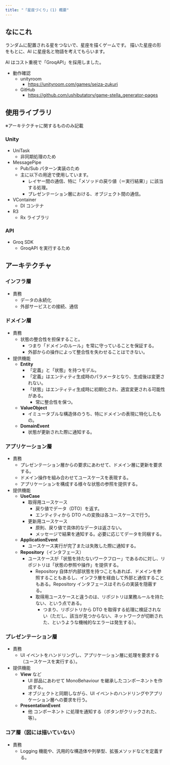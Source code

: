 ```yaml
---
title: "「星座づくり」(1) 概要"
---
```


## なにこれ

ランダムに配置される星をつないで、星座を描くゲームです。
描いた星座の形をもとに、AI に星座名と物語を考えてもらいます。

AI はコスト重視で「GroqAPI」を採用しました。

- 動作確認
  - unityroom
    - <https://unityroom.com/games/seiza-zukuri>
  - GitHub
    - <https://github.com/ushibutatory/game-stella_generator-pages>

## 使用ライブラリ

※アーキテクチャに関するもののみ記載

### Unity

- UniTask
  - 非同期処理のため
- MessagePipe
  - Pub/Sub パターン実装のため
  - 主に以下の用途で使用しています。
    - レイヤー間の通信、特に「メソッドの戻り値（＝実行結果）」に該当する処理。
    - プレゼンテーション層における、オブジェクト間の通信。
- VContainer
  - DI コンテナ
- R3
  - Rx ライブラリ

### API

- Groq SDK
  - GroqAPI を実行するため

## アーキテクチャ

### インフラ層

- 責務
  - データの永続化
  - 外部サービスとの接続、通信

### ドメイン層

- 責務
  - 状態の整合性を担保すること。
    - つまり「ドメインのルール」を常に守っていることを保証する。
    - 外部からの操作によって整合性を失わせることはできない。
- 提供機能
  - **Entity**
    - 「定義」と「状態」を持つモデル。
    - 「定義」はエンティティ生成時のパラメータとなり、生成後は変更されない。
    - 「状態」はエンティティ生成時に初期化され、適宜変更される可能性がある。
      - 常に整合性を保つ。
  - **ValueObject**
    - イミュータブルな構造体のうち、特にドメインの表現に特化したもの。
  - **DomainEvent**
    - 状態が更新された際に通知する。

### アプリケーション層

- 責務
  - プレゼンテーション層からの要求にあわせて、ドメイン層に更新を要求する。
  - ドメイン操作を組み合わせてユースケースを表現する。
  - アプリケーションを構成する様々な状態の参照を提供する。
- 提供機能
  - **UseCase**
    - 取得用ユースケース
      - 戻り値でデータ（DTO）を返す。
      - エンティティから DTO への変換は各ユースケースで行う。
    - 更新用ユースケース
      - 原則、戻り値で具体的なデータは返さない。
      - メッセージで結果を通知する。必要に応じてデータを同梱する。
  - **ApplicationEvent**
    - ユースケース実行が完了または失敗した際に通知する。
  - **Repository**（インタフェース）
    - ユースケースが「状態を持たないワークフロー」であるのに対し、リポジトリは「状態の参照や操作」を提供する。
      - Repository 自体が内部状態を持つこともあれば、ドメインを参照することもあるし、インフラ層を経由して外部と通信することもある。Repository インタフェースはそれらの実装を隠蔽する。
      - 取得用ユースケースと違うのは、リポジトリは業務ルールを持たない、という点である。
        - つまり、リポジトリから DTO を取得する処理に検証されない（ただし、該当が見つからない、ネットワークが切断された、というような機械的なエラーは発生する）。

### プレゼンテーション層

- 責務
  - UI イベントをハンドリングし、アプリケーション層に処理を要求する（ユースケースを実行する）。
- 提供機能
  - **View** など
    - UI 部品にあわせて MonoBehaviour を継承したコンポーネントを作成する。
    - オブジェクトと同期しながら、UI イベントのハンドリングやアプリケーション層への要求を行う。
  - **PresentationEvent**
    - 他 コンポーネント に処理を通知する（ボタンがクリックされた、等）。

### コア層（図には描いていない）

- 責務
  - Logging 機能や、汎用的な構造体や列挙型、拡張メソッドなどを定義する。
